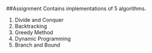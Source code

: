 ##Assignment
Contains implementations of 5 algorithms.
1. Divide and Conquer
2. Backtracking
3. Greedy Method
4. Dynamic Programming
5. Branch and Bound
